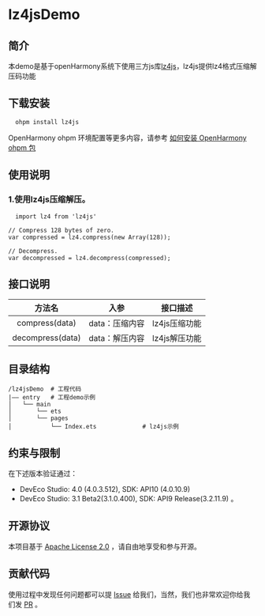 # lz4jsDemo

## 简介

本demo是基于openHarmony系统下使用三方js库[lz4js](https://github.com/Benzinga/lz4js)，lz4js提供lz4格式压缩解压码功能

## 下载安装

```
  ohpm install lz4js
```
OpenHarmony ohpm 环境配置等更多内容，请参考 [如何安装 OpenHarmony ohpm 包](https://gitee.com/openharmony-tpc/docs/blob/master/OpenHarmony_har_usage.md)

## 使用说明
 
### 1.使用lz4js压缩解压。
```
  import lz4 from 'lz4js'

// Compress 128 bytes of zero.
var compressed = lz4.compress(new Array(128));

// Decompress.
var decompressed = lz4.decompress(compressed);

```

## 接口说明

|                  方法名                  |          入参          |    接口描述     |
|:-------------------------------------:|:--------------------:|:-----------:|
|            compress(data)             |      data：压缩内容       | lz4js压缩功能 |
|           decompress(data)            |      data：解压内容       |  lz4js解压功能  |

## 目录结构

```
/lz4jsDemo  # 工程代码
|—— entry   # 工程demo示例
│   └── main
│       └── ets
│       └── pages  
│           └── Index.ets             # lz4js示例
```

## 约束与限制
在下述版本验证通过：
- DevEco Studio: 4.0 (4.0.3.512), SDK: API10 (4.0.10.9)
- DevEco Studio: 3.1 Beta2(3.1.0.400), SDK: API9 Release(3.2.11.9) 。

## 开源协议

本项目基于 [Apache License 2.0](https://gitee.com/openharmony-tpc/openharmony_tpc_samples/blob/master/lz4jsDemo/LICENSE) ，请自由地享受和参与开源。

## 贡献代码

使用过程中发现任何问题都可以提 [Issue](https://gitee.com/openharmony-tpc/openharmony_tpc_samples/issues) 给我们，当然，我们也非常欢迎你给我们发 [PR](https://gitee.com/openharmony-tpc/openharmony_tpc_samples/pulls) 。